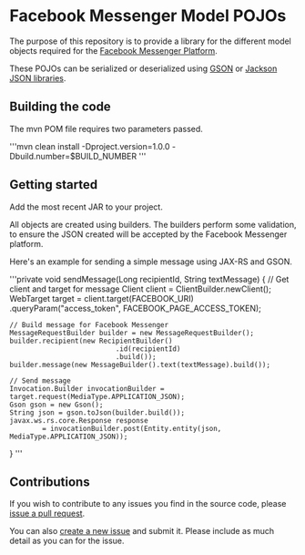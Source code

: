 # Facebook Messenger Model POJOs

The purpose of this repository is to provide a library for the different model objects required for the [Facebook Messenger Platform](https://developers.facebook.com/docs/messenger-platform).

These POJOs can be serialized or deserialized using [GSON](https://github.com/google/gson) or [Jackson JSON libraries](https://github.com/FasterXML/jackson).

## Building the code

The mvn POM file requires two parameters passed.

'''mvn clean install -Dproject.version=1.0.0 -Dbuild.number=$BUILD_NUMBER
'''

## Getting started

Add the most recent JAR to your project.

All objects are created using builders. The builders perform some validation, to ensure the JSON created will be accepted by the Facebook Messenger platform.

Here's an example for sending a simple message using JAX-RS and GSON.

'''private void sendMessage(Long recipientId, String textMessage) {
    // Get client and target for message
    Client client = ClientBuilder.newClient();
    WebTarget target = client.target(FACEBOOK_URI)
            .queryParam("access_token", FACEBOOK_PAGE_ACCESS_TOKEN);

    // Build message for Facebook Messenger
    MessageRequestBuilder builder = new MessageRequestBuilder();
    builder.recipient(new RecipientBuilder()
                              .id(recipientId)
                              .build());
    builder.message(new MessageBuilder().text(textMessage).build());

    // Send message
    Invocation.Builder invocationBuilder =  target.request(MediaType.APPLICATION_JSON);
    Gson gson = new Gson();
    String json = gson.toJson(builder.build());
    javax.ws.rs.core.Response response
            = invocationBuilder.post(Entity.entity(json, MediaType.APPLICATION_JSON));
}
'''

## Contributions

If you wish to contribute to any issues you find in the source code, please [issue a pull request](https://github.com/deege/fb-messenger-model/pulls).

You can also [create a new issue](https://github.com/deege/fb-messenger-model/issues) and submit it. Please include as much detail as you can for the issue.
